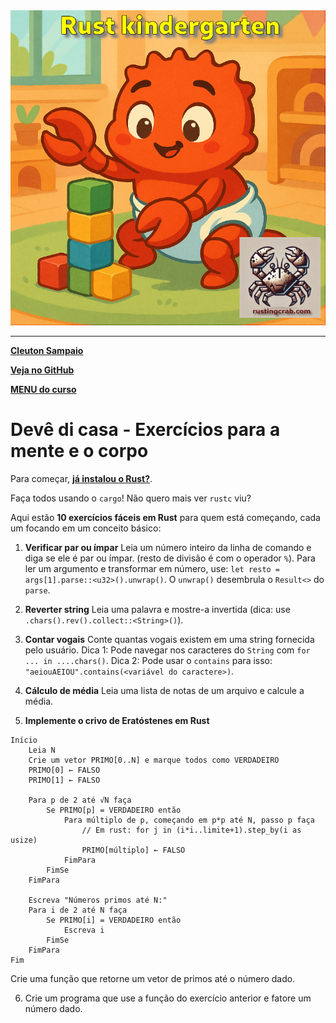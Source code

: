 <img src="../../logo.png" heigth=300>

---

[**Cleuton Sampaio**](https://linkedin.com/in/cleutonsampaio)

[**Veja no GitHub**](https://https://github.com/cleuton/rustingcrab/tree/main/rustkindergarten)

[**MENU do curso**](../../README.md)

# Devê di casa - Exercícios para a mente e o corpo

Para começar, [**já instalou o Rust?**](https://www.mycompiler.io/pt/new/rust).

Faça todos usando o `cargo`! Não quero mais ver `rustc` viu? 

Aqui estão **10 exercícios fáceis em Rust** para quem está começando, cada um focando em um conceito básico:

1. **Verificar par ou ímpar**
   Leia um número inteiro da linha de comando e diga se ele é par ou ímpar. (resto de divisão é com o operador `%`).
   Para ler um argumento e transformar em número, use: `let resto = args[1].parse::<u32>().unwrap()`. O `unwrap()` desembrula o `Result<>` do `parse`. 

2. **Reverter string**
   Leia uma palavra e mostre-a invertida (dica: use `.chars().rev().collect::<String>()`).

3. **Contar vogais**
   Conte quantas vogais existem em uma string fornecida pelo usuário.
   Dica 1: Pode navegar nos caracteres do `String` com `for ... in ....chars()`.
   Dica 2: Pode usar o `contains` para isso: `"aeiouAEIOU".contains(<variável do caractere>)`.

4. **Cálculo de média**
   Leia uma lista de notas de um arquivo e calcule a média.

5. **Implemente o crivo de Eratóstenes em Rust**

```
Início
    Leia N
    Crie um vetor PRIMO[0..N] e marque todos como VERDADEIRO
    PRIMO[0] ← FALSO
    PRIMO[1] ← FALSO

    Para p de 2 até √N faça
        Se PRIMO[p] = VERDADEIRO então
            Para múltiplo de p, começando em p*p até N, passo p faça
                // Em rust: for j in (i*i..limite+1).step_by(i as usize) 
                PRIMO[múltiplo] ← FALSO
            FimPara
        FimSe
    FimPara

    Escreva "Números primos até N:"
    Para i de 2 até N faça
        Se PRIMO[i] = VERDADEIRO então
            Escreva i
        FimSe
    FimPara
Fim
```

Crie uma função que retorne um vetor de primos até o número dado.  

6. Crie um programa que use a função do exercício anterior e fatore um número dado. 






